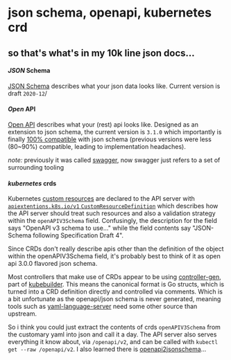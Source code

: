 # json schema, openapi, kubernetes crd

## so that's what's in my 10k line json docs...


#### _JSON_ Schema

[JSON Schema](https://json-schema.org/)
describes what your json data looks like.
Current version is draft `2020-12`/


#### _Open_ API

[Open API](https://www.openapis.org/)
describes what your (rest) api looks like.
Designed as an extension to json schema,
the current version is `3.1.0`
which importantly is finally
[100% compatible](https://www.openapis.org/blog/2021/02/18/openapi-specification-3-1-released)
with json schema
(previous versions were less (80~90%) compatible, leading to implementation headaches).

_note:_ previously it was called [swagger](https://swagger.io/),
now swagger just refers to a set of surrounding tooling

#### _kubernetes_ crds

Kubernetes
[custom resources](https://kubernetes.io/docs/concepts/extend-kubernetes/api-extension/custom-resources/)
are declared to the API server with
[`apiextentions.k8s.io/v1` `CustomResourceDefinition`](https://kubernetes.io/docs/reference/generated/kubernetes-api/v1.22/#customresourcedefinition-v1-apiextensions-k8s-io)
which describes how the API server should treat such resources
and also a validation strategy within the `openAPIV3Schema` field.
Confusingly, the description for the field says "OpenAPI v3 schema to use..."
while the field contents say "JSON-Schema following Specification Draft 4".

Since CRDs don't really describe apis other than the definition of the object
within the openAPIV3Schema field,
it's probably best to think of it as open api 3.0.0 flavored json schema.

Most controllers that make use of CRDs appear to be using
[controller-gen](https://book.kubebuilder.io/reference/controller-gen.html),
part of [kubebuilder](https://github.com/kubernetes-sigs/kubebuilder).
This means the canonical format is Go structs,
which is turned into a CRD definition directly and controlled via comments.
Which is a bit unfortunate as the openapi/json schema is never generated,
meaning tools such as
[yaml-language-server](https://github.com/redhat-developer/yaml-language-server)
need some other source than upstream.

So i think you could just extract the contents of crds `openAPIV3Schema`
from the customary yaml into json and call it a day.
The API server also serves everything it know about, via `/openapi/v2`,
and can be called with `kubectl get --raw /openapi/v2`.
I also learned there is [openapi2jsonschema](https://github.com/yannh/openapi2jsonschema)...
